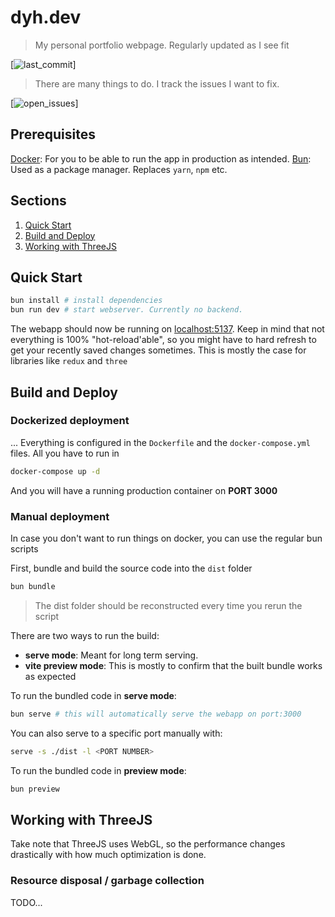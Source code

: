 # dyh.dev

> My personal portfolio webpage. Regularly updated as I see fit

[![last_commit](https://badgen.net/github/last-commit/danielyanghansen/dyh.dev)]

> There are many things to do. I track the issues I want to fix.

[![open_issues](https://badgen.net/github/open-issues/danielyanghansen/dyh.dev)]

## Prerequisites

[Docker](https://docs.docker.com/): For you to be able to run the app in production as intended.
[Bun](aa.com): Used as a package manager. Replaces `yarn`, `npm` etc.

## Sections

1. [Quick Start](#quick-start)
2. [Build and Deploy](#build-and-deploy)
3. [Working with ThreeJS](#working-with-threejs)

## Quick Start

```sh
bun install # install dependencies
bun run dev # start webserver. Currently no backend.
```

The webapp should now be running on [localhost:5137](http://localhost:5137). Keep in mind that not everything is 100% "hot-reload'able", so you might have to hard refresh to get your recently saved changes sometimes.
This is mostly the case for libraries like `redux` and `three`

## Build and Deploy

### Dockerized deployment

...
Everything is configured in the `Dockerfile` and the `docker-compose.yml` files.
All you have to run in

```sh
docker-compose up -d
```

And you will have a running production container on **PORT 3000**

### Manual deployment

In case you don't want to run things on docker, you can use the regular bun scripts

First, bundle and build the source code into the `dist` folder

```sh
bun bundle
```

> The dist folder should be reconstructed every time you rerun the script

There are two ways to run the build:

- **serve mode**: Meant for long term serving.
- **vite preview mode**: This is mostly to confirm that the built bundle works as expected

To run the bundled code in **serve mode**:

```sh
bun serve # this will automatically serve the webapp on port:3000
```

You can also serve to a specific port manually with:

```sh
serve -s ./dist -l <PORT NUMBER>
```

To run the bundled code in **preview mode**:

```sh
bun preview
```

## Working with ThreeJS

Take note that ThreeJS uses WebGL, so the performance changes drastically with how much optimization is done.

### Resource disposal / garbage collection

TODO...
